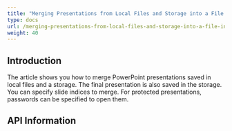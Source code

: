 ```yaml
---
title: "Merging Presentations from Local Files and Storage into a File in Storage"
type: docs
url: /merging-presentations-from-local-files-and-storage-into-a-file-in-storage/
weight: 40
---
```


## **Introduction**

The article shows you how to merge PowerPoint presentations saved in local files and a storage. The final presentation is also saved in the storage. You can specify slide indices to merge. For protected presentations, passwords can be specified to open them.

## **API Information**

